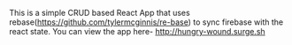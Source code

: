 This is a simple CRUD based React App that uses rebase(https://github.com/tylermcginnis/re-base) to sync firebase
with the react state.
You can view the app here- http://hungry-wound.surge.sh
